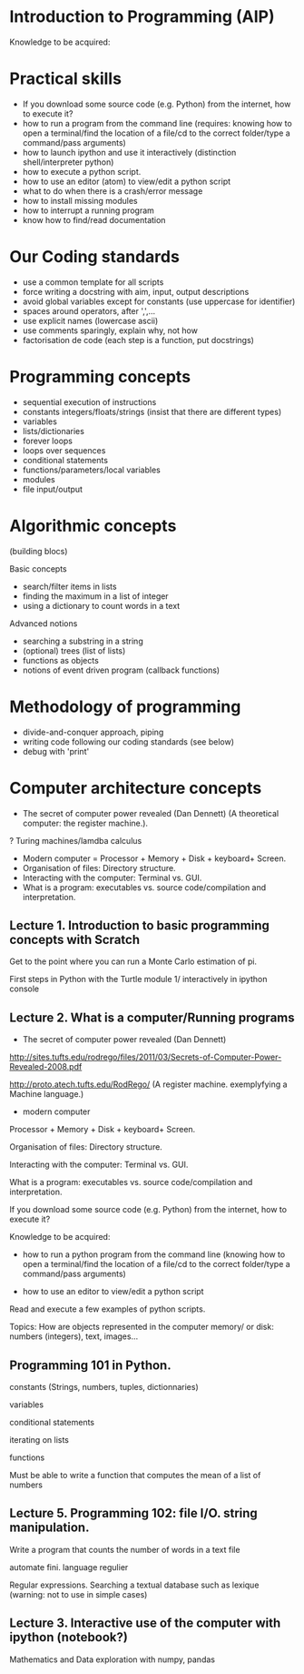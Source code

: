 Introduction to Programming (AIP)
=================================


Knowledge to be acquired:


Practical skills
================

* If you download some source code (e.g. Python) from the internet, how
to execute it?
* how to run a program from the command line 
(requires: knowing how to open a terminal/find the location of a file/cd to the correct folder/type a command/pass arguments)
* how to launch ipython and use it interactively (distinction shell/interpreter python)
* how to execute a python script.
* how to use an editor (atom) to view/edit a python script
* what to do when there is a crash/error message
* how to install missing modules
* how to interrupt a running program
* know how to find/read documentation


Our Coding standards
====================

* use a common template for all scripts
* force writing a docstring with aim, input, output descriptions
* avoid global variables except for constants (use uppercase for identifier)
* spaces around operators, after ',',...
* use explicit names (lowercase ascii)
* use comments sparingly, explain why, not how 
* factorisation de code (each step is a function, put docstrings)


Programming concepts
====================

* sequential execution  of instructions
* constants integers/floats/strings (insist that there are different types) 
* variables
* lists/dictionaries 
* forever loops
* loops over sequences
* conditional statements
* functions/parameters/local variables
* modules
* file input/output


Algorithmic concepts
====================
(building blocs)


Basic concepts


* search/filter items in lists
* finding the maximum in a list of integer 
* using a dictionary to count words in a text


Advanced notions

* searching a substring in a string
* (optional) trees (list of lists)
* functions as objects
* notions of event driven program (callback functions)


Methodology of programming
===========================

* divide-and-conquer approach, piping
* writing code following our coding standards (see below)
* debug with 'print'



Computer architecture concepts
==============================

* The secret of computer power revealed (Dan Dennett)
(A theoretical computer: the register machine.). 

? Turing machines/lamdba calculus

* Modern computer = Processor + Memory   + Disk + keyboard+ Screen.
* Organisation of files: Directory structure. 
* Interacting with the computer: Terminal vs. GUI.
* What is a program: executables vs. source code/compilation and
interpretation.


 





Lecture 1. Introduction to basic programming concepts with Scratch
------------------------------------------------------------------


Get to the point where you can run a Monte Carlo estimation of pi.
 

First steps in Python with the Turtle module 
1/ interactively in ipython console



Lecture 2. What is a computer/Running programs
----------------------------------------------

* The secret of computer power revealed (Dan Dennett)

http://sites.tufts.edu/rodrego/files/2011/03/Secrets-of-Computer-Power-Revealed-2008.pdf

http://proto.atech.tufts.edu/RodRego/
(A register machine.  exemplyfying a Machine language.)



* modern computer

Processor + Memory   + Disk + keyboard+ Screen.

Organisation of files: Directory structure. 

Interacting with the computer: Terminal vs. GUI.

What is a program: executables vs. source code/compilation and
interpretation.

If you download some source code (e.g. Python) from the internet, how
to execute it?

Knowledge to be acquired:

- how to run a python program from the command line 
(knowing how to open a terminal/find the location of a file/cd to the correct folder/type a command/pass arguments)

- how to use an editor to view/edit a python script

Read and execute a few examples of python scripts.

Topics: How are objects represented in the computer memory/ or disk: numbers
(integers), text, images...





Programming 101 in Python. 
-------------------------

constants (Strings, numbers, tuples, dictionnaries)

variables

conditional statements

iterating on lists

functions


Must be able to write a function that computes the mean of a list of numbers


Lecture 5. Programming 102: file I/O. string manipulation.
----------------------------------------------------------
Write a program that counts the number of words in a text file

automate fini. language regulier

Regular expressions. Searching a textual database such as lexique
(warning: not to use in simple cases)




Lecture 3. Interactive use of the computer with ipython (notebook?)
-------------------------------------------------------------------

Mathematics and Data exploration with numpy, pandas










 





